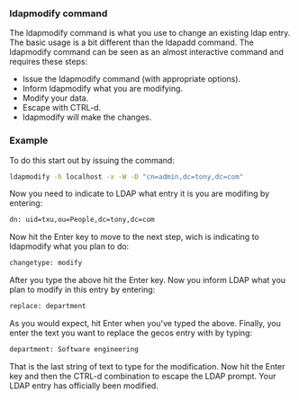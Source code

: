 ### ldapmodify command
The ldapmodify command is what you use to change an existing ldap entry. The basic usage is a bit different than the ldapadd command. The ldapmodify command can be seen as an almost interactive command and requires these steps:
* Issue the ldapmodify command (with appropriate options).
* Inform ldapmodify what you are modifying.
* Modify your data.
* Escape with CTRL-d.
* ldapmodify will make the changes.

### Example
To do this start out by issuing the command:
```bash
ldapmodify -h localhost -x -W -D "cn=admin,dc=tony,dc=com"
```
Now you need to indicate to LDAP what entry it is you are modifing by entering:
```bash
dn: uid=txu,ou=People,dc=tony,dc=com
```
Now hit the Enter key to move to the next step, wich is indicating to ldapmodify what you plan to do:
```bash
changetype: modify
```
After you type the above hit the Enter key. Now you inform LDAP what you plan to modify in this entry by entering:
```bash
replace: department
```

As you would expect, hit Enter when you've typed the above. Finally, you enter the text you want to replace the gecos entry with by typing:
```bash
department: Software engineering
```
That is the last string of text to type for the modification. Now hit the Enter key and then the CTRL-d combination to escape the LDAP prompt. Your LDAP entry has officially been modified.
